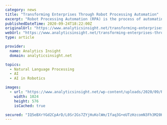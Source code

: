```yaml
---
category: news
title: "Transforming Enterprises Through Robot Processing Automation"
excerpt: "Robot Processing Automation (RPA) is the process of automating tasks which are repetitive and are performed by humans using software and hardware in a variety of applications. Unlike cognitive intelligence or deep learning,"
publishedDateTime: 2020-09-24T18:22:00Z
originalUrl: "https://www.analyticsinsight.net/transforming-enterprises-through-robot-processing-automation/"
webUrl: "https://www.analyticsinsight.net/transforming-enterprises-through-robot-processing-automation/"
type: article

provider:
  name: Analytics Insight
  domain: analyticsinsight.net

topics:
  - Natural Language Processing
  - AI
  - AI in Robotics

images:
  - url: "https://www.analyticsinsight.net/wp-content/uploads/2020/09/RPA.jpg"
    width: 1024
    height: 576
    isCached: true

secured: "IQ5eBXrYGd2CpArD/L0Sr2Gs7ZYjHuKolWm/Ifaq3G+eUTzHzcomN3Fh3M20HQVbn1I6x2HDrKRsxU0UhfmGfFt7MixF0fC+yDLds4/RQMCrkRmOdT6FCOooopgdubSpXG+e37K/iM93VmcI8LBGgCrQGVfXrc2zL/S1GgEzFcrgqNjCIA9aw5POpjwi7OD+SgA4P0YVSVYyM36ywSEAP095Z5G3+3+Qk39WgBXVoGnqV4WElg9g1aZuDK/6xkBlWV65SIdy1/bSoYRbDJv8ietuy7NXf1HAYR9ynafMkm4uEUTrdeTSxGQgF5w2+avoXtLsHbGHVQD+ArkjP10vnATjGIwmadIXcj468xl0E1c=;fkNEPqPUbluoctpzg+cRAw=="
---
```


